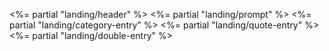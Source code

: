 ---
---
<%= partial "landing/header" %>
<%= partial "landing/prompt" %>
<%= partial "landing/category-entry" %>
<%= partial "landing/quote-entry" %>
<%= partial "landing/double-entry" %>

